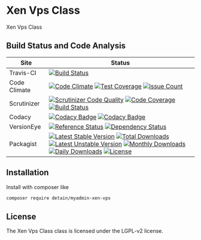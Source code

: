 # Xen Vps Class

Xen Vps Class

## Build Status and Code Analysis

Site          | Status
--------------|---------------------------
Travis-CI     | [![Build Status](https://travis-ci.org/detain/myadmin-xen-vps.svg?branch=master)](https://travis-ci.org/detain/myadmin-xen-vps)
Code Climate  | [![Code Climate](https://codeclimate.com/github/detain/myadmin-xen-vps/badges/gpa.svg)](https://codeclimate.com/github/detain/myadmin-xen-vps) [![Test Coverage](https://codeclimate.com/github/detain/myadmin-xen-vps/badges/coverage.svg)](https://codeclimate.com/github/detain/myadmin-xen-vps/coverage) [![Issue Count](https://codeclimate.com/github/detain/myadmin-xen-vps/badges/issue_count.svg)](https://codeclimate.com/github/detain/myadmin-xen-vps)
Scrutinizer   | [![Scrutinizer Code Quality](https://scrutinizer-ci.com/g/myadmin-plugins/myadmin-xen-vps/badges/quality-score.png?b=master)](https://scrutinizer-ci.com/g/myadmin-plugins/myadmin-xen-vps/?branch=master) [![Code Coverage](https://scrutinizer-ci.com/g/myadmin-plugins/myadmin-xen-vps/badges/coverage.png?b=master)](https://scrutinizer-ci.com/g/myadmin-plugins/myadmin-xen-vps/?branch=master) [![Build Status](https://scrutinizer-ci.com/g/myadmin-plugins/myadmin-xen-vps/badges/build.png?b=master)](https://scrutinizer-ci.com/g/myadmin-plugins/myadmin-xen-vps/build-status/master)
Codacy        | [![Codacy Badge](https://api.codacy.com/project/badge/Grade/226251fc068f4fd5b4b4ef9a40011d06)](https://www.codacy.com/app/detain/myadmin-xen-vps) [![Codacy Badge](https://api.codacy.com/project/badge/Coverage/25fa74eb74c947bf969602fcfe87e349)](https://www.codacy.com/app/detain/myadmin-xen-vps?utm_source=github.com&utm_medium=referral&utm_content=detain/myadmin-xen-vps&utm_campaign=Badge_Coverage)
VersionEye    | [![Reference Status](https://www.versioneye.com/php/detain:myadmin-xen-vps/reference_badge.svg?style=flat)](https://www.versioneye.com/php/detain:myadmin-xen-vps/references) [![Dependency Status](https://www.versioneye.com/user/projects/592f7318bafc5500414dfd2a/badge.svg?style=flat-square)](https://www.versioneye.com/user/projects/592f7318bafc5500414dfd2a)
Packagist     | [![Latest Stable Version](https://poser.pugx.org/detain/myadmin-xen-vps/version)](https://packagist.org/packages/detain/myadmin-xen-vps) [![Total Downloads](https://poser.pugx.org/detain/myadmin-xen-vps/downloads)](https://packagist.org/packages/detain/myadmin-xen-vps) [![Latest Unstable Version](https://poser.pugx.org/detain/myadmin-xen-vps/v/unstable)](//packagist.org/packages/detain/myadmin-xen-vps) [![Monthly Downloads](https://poser.pugx.org/detain/myadmin-xen-vps/d/monthly)](https://packagist.org/packages/detain/myadmin-xen-vps) [![Daily Downloads](https://poser.pugx.org/detain/myadmin-xen-vps/d/daily)](https://packagist.org/packages/detain/myadmin-xen-vps) [![License](https://poser.pugx.org/detain/myadmin-xen-vps/license)](https://packagist.org/packages/detain/myadmin-xen-vps)


## Installation

Install with composer like

```sh
composer require detain/myadmin-xen-vps
```

## License

The Xen Vps Class class is licensed under the LGPL-v2 license.

